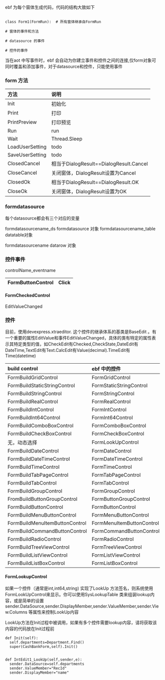 

ebf 为每个窗体生成代码，代码的结构大致如下
```

class Form1(FormRun):  # 所有窗体继承自FormRun

# 窗体的事件和方法

# datasource 的事件

# 控件的事件

```

当在aot 中写事件时，ebf 会自动为你建立事件和控件之间的连接,仅form对象可同时覆盖和添加事件，对于datasource和控件，只能使用事件




### form 方法 ###

|方法|说明|
|:-----|:-----|
|Init|初始化|
|Print|打印|
|PrintPreview|打印预览|
|Run|run|
|Wait|Thread.Sleep|
|LoadUserSetting|todo|
|SaveUserSetting|todo|
|ClosedCancel|相当于DialogResult==DialogResult.Cancel|
|CloseCancel|关闭窗体，DialogResult设置为Cancel|
|ClosedOk|相当于DialogResult==DialogResult.OK|
|CloseOk|关闭窗体，DialogResult设置为OK|


### formdatasource ###

每个datasource都会有三个对应的变量

formdatasourcename\_ds formdatasource 对象
formdatasourcename\_table datatable对象

formdatasourcename datarow 对象


### 控件事件 ###

controlName\_eventname

|FormButtonControl|Click|
|:----------------|:----|

#### FormCheckedControl ####

EditValueChanged


### 控件 ###

目前，使用devexpress.xtraeditor. 这个控件的继承体系的基类是BaseEdit 。有一个重要的属性EditValue和事件EditValueChanged，具体的类有特定的属性表示其特定类型的值，如CheckEdit有Checked,CheckState,DateEdit有DateTime,TextEdit有Text.CalcEdit有Value(decimal).TimeEdit有Time(datetime)

|build control|ebf 中的控件|继承自|RepositoryItem|
|:------------|:---------------|:--------|:-------------|
|FormBuildGridControl|FormGridControl|GridControl|  |
|FormBuildStaticStringControl|FormStaticStringControl|LabelControl|
|FormBuildStringControl|FormStringControl|TextEdit|RepositoryItemTextEdit|
|FormBuildRealControl|FormRealControl|CalcEdit|REpositoryItemCalcEdit|
|FormBuildIntControl|FormIntControl|SpinEdit|RepositoryItemSpinEdit|
|FormBuildInt64Control|FormInt64Control| SpinEdit,IsFloating=false,EditMask=N00,MinValue,MaxValue|RepositoryItemSpinEdit|
|FormBuildComboBoxControl|FormComboBoxControl|LookUpEdit|RepositoryItemLookUpEdit|
|FormBuildCheckBoxControl|FormCheckBoxControl|CheckEdit|RepositoryItemCheckEdit|
|无，动态选择|FormLookUpControl|GridLookUpEdit|RepositoryItemGridLookUpEdit|
|FormBuildDateControl|FormDateControl|DateEdit|RepositoryItemDateEdit|
|FormBuildDateTimeControl|FormDateTimeControl|DateEdit|RepositoryItemDateEdit|
|FormBuildTimeControl|FormTimeControl|TimeEdit|RepositoryItemTimeEdit|
|FormBuildTabPageControl|FormTabPageControl|LayoutControlGroup|  |
|FormBuildTabControl|FormTabControl|TabbedControlGroup|  |
|FormBuildGroupControl|FormGroupControl|LayoutControlGroup|  |
|FromBuildButtonGroupControl|FormButtonGroupControl|LayoutControlGroup|  |
|FormBuildButtonControl|FormButtonControl|SimpleButton|  |
|FormBuildMenuButtonControl|FormMenuButtonControl|DropDownButton|  |
|FormBuildMenuItemButtonControl|FormMenuItemButtonControl|FormButtonControl|  |
|FormBuildCommandButtonControl|FormCommandButtonControl|FormButtonControl|  |
|FormBuildRadioControl|FormRadioControl|RadioGroup|RepositoryItemRadioGroup|
|FormBuildTreeViewControl|FormTreeViewControl|System.Windows.Forms.TreeView|  |
|FormBuildListViewControl|FormListViewControl|System.Windows.Forms.ListView|  |
|FormBuildListBoxControl|FormListBoxControl|ListBoxControl|  |


#### FormLookupControl ####

如果一个控件（通常是int,int64,string) 实现了LookUp 方法签名，则系统使用FormLookUpControl来显示。你可以使用SysLookupTable 类来组装lookup内容，或是简单的设置sender.DataSource,sender.DisplayMember,sender.ValueMember,sender.View.Columns 等属性来控制LookUp内容

LookUp方法在Init过程中被调用，如果有多个控件需要lookup内容，请将获取该内容的代码放在Init过程前
```
def Init(self):
  self.departments=Department.Find()
  super(CashBankForm,self).Init()
  

def IntEdit1_LookUp(self,sender,e):
  sender.DataSource=self.departments
  sender.ValueMember="RecId"
  sender.DisplayMember="name"

```